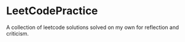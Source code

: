 # LeetCodePractice
A collection of leetcode solutions solved on my own for reflection and criticism.
